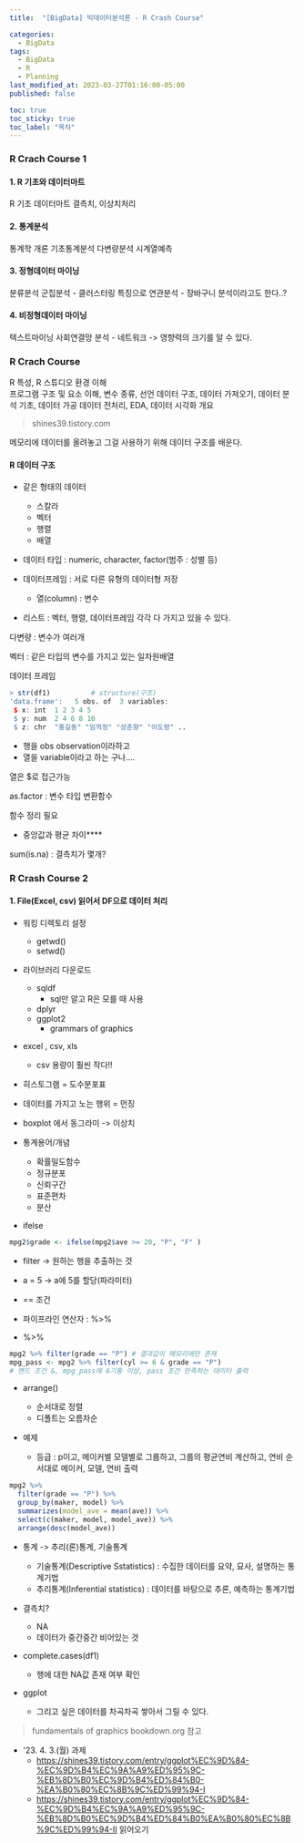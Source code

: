 ```yaml
---
title:  "[BigData] 빅데이터분석론 - R Crash Course"

categories:
  - BigData
tags:
  - BigData
  - R
  - Planning
last_modified_at: 2023-03-27T01:16:00-05:00
published: false

toc: true
toc_sticky: true
toc_label: "목차"
---
```



### R Crach Course 1

#### 1. R 기초와 데이터마트
R 기초
데이터마트
결측치, 이상치처리

#### 2. 통계분석
통계학 개론
기초통계분석
다변량분석
시계열예측

#### 3. 정형데이터 마이닝
분류분석
군집분석 - 클러스터링 특징으로
연관분석 - 장바구니 분석이라고도 한다..?


#### 4. 비정형데이터 마이닝
텍스트마이닝
사회연결망 분석 - 네트워크
 -> 영향력의 크기를 알 수 있다.


### R Crach Course
 R 특성, R 스튜디오 환경 이해  
 프로그램 구조 및 요소 이해,  변수 종류, 선언
 데이터 구조, 데이터 가져오기, 데이터 분석 기초, 데이터 가공
 데이터 전처리, EDA, 데이터 시각화 개요


> shines39.tistory.com


메모리에 데이터를 올려놓고
그걸 사용하기 위해
데이터 구조를 배운다.

#### R 데이터 구조
- 같은 형태의 데이터
    - 스칼라
    - 벡터
    - 행렬
    - 배열

- 데이터 타입 : numeric, character, factor(범주 : 성별 등)

- 데이터프레임 : 서로 다른 유형의 데이터형 저장
    - 열(column) : 변수

- 리스트 : 벡터, 행렬, 데이터프레임 각각 다 가지고 있을 수 있다.


다변량 : 변수가 여러개


벡터 : 같은 타입의 변수를 가지고 있는 일차원배열

데이터 프레임
``` R
> str(df1)          # structure(구조)   
'data.frame':	5 obs. of  3 variables:
 $ x: int  1 2 3 4 5
 $ y: num  2 4 6 8 10
 $ z: chr  "홍길동" "임꺽정" "성춘향" "이도령" ..
```


- 행을 obs observation이라하고 
- 열을 variable이라고 하는 구나....

열은 $로 접근가능


as.factor : 변수 타입 변환함수

함수 정리 필요
- 중앙값과 평균 차이****

sum(is.na) : 결측치가 몇개?


### R Crash Course 2


#### 1. File(Excel, csv) 읽어서 DF으로 데이터 처리

- 워킹 디렉토리 설정
  - getwd()
  - setwd()

- 라이브러리 다운로드
  - sqldf
    - sql만 알고 R은 모를 때 사용
  - dplyr
  - ggplot2
    - grammars of graphics 

- excel , csv, xls 
  - csv 용량이 훨씬 작다!!

- 히스토그램 = 도수분포표

- 데이터를 가지고 노는 행위 = 먼징

- boxplot 에서 동그라미 -> 이상치

- 통계용어/개념
  - 확률밀도함수
  - 정규분포
  - 신뢰구간
  - 표준편차
  - 분산

- ifelse
```R
mpg2$grade <- ifelse(mpg2$ave >= 20, "P", "F" ) 
```

- filter -> 원하는 행을 추출하는 것

- a = 5 -> a에 5를 할당(파라미터)
- == 조건
- 파이프라인 연산자 : %>%

- %>%
```R
mpg2 %>% filter(grade == "P") # 결과값이 메모리에만 존재
mpg_pass <- mpg2 %>% filter(cyl >= 6 & grade == "P")   
# 엔드 조건 &, mpg_pass에 6기통 이상, pass 조건 만족하는 데이터 출력
```
- arrange()
  - 순서대로 정렬
  - 디폴트는 오름차순

- 예제
  - 등급 : p이고, 메이커별 모델별로 그룹하고, 그룹의 평균연비 계산하고, 연비 순서대로 메이커, 모델, 연비 출력

```R
mpg2 %>% 
  filter(grade == "P") %>%
  group_by(maker, model) %>%
  summarizes(model_ave = mean(ave)) %>%
  select(c(maker, model, model_ave)) %>%
  arrange(desc(model_ave))
```

- 통계 -> 추리(론)통계, 기술통계
  - 기술통계(Descriptive Sstatistics) : 수집한 데이터를 요약, 묘사, 설명하는 통계기법
  - 추리통계(Inferential statistics) : 데이터를 바탕으로 추론, 예측하는 통계기법

- 결측치?
  - NA
  - 데이터가 중간중간 비어있는 것


- complete.cases(df1)
  - 행에 대한 NA값 존재 여부 확인


- ggplot 
  - 그리고 싶은 데이터를 차곡차곡 쌓아서 그릴 수 있다.

> fundamentals of graphics
> bookdown.org 참고

- '23. 4. 3.(월) 과제
  - https://shines39.tistory.com/entry/ggplot%EC%9D%84-%EC%9D%B4%EC%9A%A9%ED%95%9C-%EB%8D%B0%EC%9D%B4%ED%84%B0-%EA%B0%80%EC%8B%9C%ED%99%94-I
  - https://shines39.tistory.com/entry/ggplot%EC%9D%84-%EC%9D%B4%EC%9A%A9%ED%95%9C-%EB%8D%B0%EC%9D%B4%ED%84%B0%EA%B0%80%EC%8B%9C%ED%99%94-II
  읽어오기